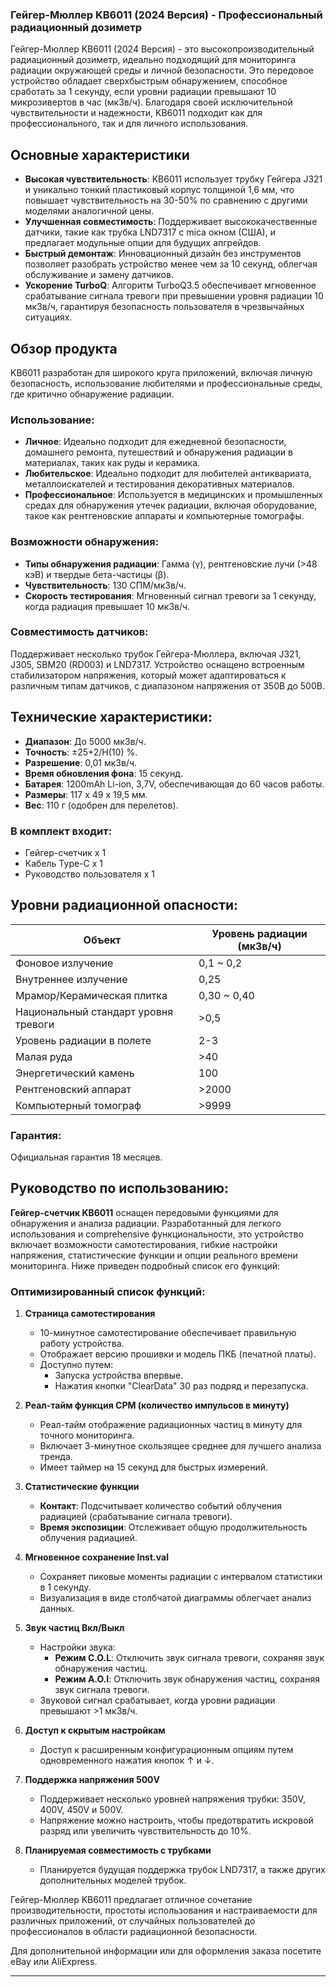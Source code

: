 

### Гейгер-Мюллер KB6011 (2024 Версия) - Профессиональный радиационный дозиметр

Гейгер-Мюллер KB6011 (2024 Версия) - это высокопроизводительный радиационный дозиметр, идеально подходящий для мониторинга радиации окружающей среды и личной безопасности. Это передовое устройство обладает сверхбыстрым обнаружением, способное сработать за 1 секунду, если уровни радиации превышают 10 микрозивертов в час (мкЗв/ч). Благодаря своей исключительной чувствительности и надежности, KB6011 подходит как для профессионального, так и для личного использования.

## Основные характеристики

- **Высокая чувствительность**: KB6011 использует трубку Гейгера J321 и уникально тонкий пластиковый корпус толщиной 1,6 мм, что повышает чувствительность на 30-50% по сравнению с другими моделями аналогичной цены.
- **Улучшенная совместимость**: Поддерживает высококачественные датчики, такие как трубка LND7317 с mica окном (США), и предлагает модульные опции для будущих апгрейдов.
- **Быстрый демонтаж**: Инновационный дизайн без инструментов позволяет разобрать устройство менее чем за 10 секунд, облегчая обслуживание и замену датчиков.
- **Ускорение TurboQ**: Алгоритм TurboQ3.5 обеспечивает мгновенное срабатывание сигнала тревоги при превышении уровня радиации 10 мкЗв/ч, гарантируя безопасность пользователя в чрезвычайных ситуациях.

## Обзор продукта

KB6011 разработан для широкого круга приложений, включая личную безопасность, использование любителями и профессиональные среды, где критично обнаружение радиации.

### Использование:

- **Личное**: Идеально подходит для ежедневной безопасности, домашнего ремонта, путешествий и обнаружения радиации в материалах, таких как руды и керамика.
- **Любительское**: Идеально подходит для любителей антиквариата, металлоискателей и тестирования декоративных материалов.
- **Профессиональное**: Используется в медицинских и промышленных средах для обнаружения утечек радиации, включая оборудование, такое как рентгеновские аппараты и компьютерные томографы.

### Возможности обнаружения:

- **Типы обнаружения радиации**: Гамма (γ), рентгеновские лучи (>48 кэВ) и твердые бета-частицы (β).
- **Чувствительность**: 130 СПМ/мкЗв/ч.
- **Скорость тестирования**: Мгновенный сигнал тревоги за 1 секунду, когда радиация превышает 10 мкЗв/ч.

### Совместимость датчиков:

Поддерживает несколько трубок Гейгера-Мюллера, включая J321, J305, SBM20 (RD003) и LND7317. Устройство оснащено встроенным стабилизатором напряжения, который может адаптироваться к различным типам датчиков, с диапазоном напряжения от 350В до 500В.

## Технические характеристики:

- **Диапазон**: До 5000 мкЗв/ч.
- **Точность**: ±25+2/H(10) %.
- **Разрешение**: 0,01 мкЗв/ч.
- **Время обновления фона**: 15 секунд.
- **Батарея**: 1200mAh Li-ion, 3,7V, обеспечивающая до 60 часов работы.
- **Размеры**: 117 x 49 x 19,5 мм.
- **Вес**: 110 г (одобрен для перелетов).

### В комплект входит:

- Гейгер-счетчик x 1
- Кабель Type-C x 1
- Руководство пользователя x 1

## Уровни радиационной опасности:

| **Объект**                           | **Уровень радиации (мкЗв/ч)** |
| ------------------------------------ | ----------------------------- |
| Фоновое излучение                    | 0,1 ~ 0,2                     |
| Внутреннее излучение                 | 0,25                          |
| Мрамор/Керамическая плитка           | 0,30 ~ 0,40                   |
| Национальный стандарт уровня тревоги | >0,5                          |
| Уровень радиации в полете            | 2-3                           |
| Малая руда                           | >40                           |
| Энергетический камень                | 100                           |
| Рентгеновский аппарат                | >2000                         |
| Компьютерный томограф                | >9999                         |

### Гарантия:

Официальная гарантия 18 месяцев.

## Руководство по использованию:

**Гейгер-счетчик KB6011** оснащен передовыми функциями для обнаружения и анализа радиации. Разработанный для легкого использования и comprehensive функциональности, это устройство включает возможности самотестирования, гибкие настройки напряжения, статистические функции и опции реального времени мониторинга. Ниже приведен подробный список его функций:

### Оптимизированный список функций:

1. **Страница самотестирования**
   - 10-минутное самотестирование обеспечивает правильную работу устройства.
   - Отображает версию прошивки и модель ПКБ (печатной платы).
   - Доступно путем:
     - Запуска устройства впервые.
     - Нажатия кнопки "ClearData" 30 раз подряд и перезапуска.
2. **Реал-тайм функция CPM (количество импульсов в минуту)**
   - Реал-тайм отображение радиационных частиц в минуту для точного мониторинга.
   - Включает 3-минутное скользящее среднее для лучшего анализа тренда.
   - Имеет таймер на 15 секунд для быстрых измерений.
3. **Статистические функции**
   - **Контакт**: Подсчитывает количество событий облучения радиацией (срабатывание сигнала тревоги).
   - **Время экспозиции**: Отслеживает общую продолжительность облучения радиацией.
4. **Мгновенное сохранение Inst.val**
   - Сохраняет пиковые моменты радиации с интервалом статистики в 1 секунду.
   - Визуализация в виде столбчатой диаграммы облегчает анализ данных.
5. **Звук частиц Вкл/Выкл**
   - Настройки звука:
     - **Режим C.O.L**: Отключить звук сигнала тревоги, сохраняя звук обнаружения частиц.
     - **Режим A.O.I**: Отключить звук обнаружения частиц, сохраняя звук сигнала тревоги.
   - Звуковой сигнал срабатывает, когда уровни радиации превышают >1 мкЗв/ч.
6. **Доступ к скрытым настройкам**
   - Доступ к расширенным конфигурационным опциям путем одновременного нажатия кнопок ↑ и ↓.
7. **Поддержка напряжения 500V**
   - Поддерживает несколько уровней напряжения трубки: 350V, 400V, 450V и 500V.
   - Напряжение можно настроить, чтобы предотвратить искровой разряд или увеличить чувствительность до 10%.

8. **Планируемая совместимость с трубками**
   - Планируется будущая поддержка трубок LND7317, а также других дополнительных моделей трубок.

Гейгер-Мюллер KB6011 предлагает отличное сочетание производительности, простоты использования и настраиваемости для различных приложений, от случайных пользователей до профессионалов в области радиационной безопасности.

Для дополнительной информации или для оформления заказа посетите eBay или AliExpress.

---
